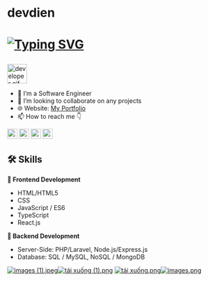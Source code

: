 # devdien




<h1>
  
[![Typing SVG](https://readme-typing-svg.herokuapp.com?font='Belanosima'%2C+sans-serif&weight=900&size=25&duration=3000&pause=2000&color=blue&width=435&lines=Hi+%F0%9F%91%8B%2C+I%E2%80%99m+DevDien+Vietnam;Palestine+Vietnam+freedom🇻🇳🇵🇸!+%F0%9F%98%8A)](https://git.io/typing-svg)

</h1>

<img src="https://github.com/HalemoGPA/HalemoGPA/blob/main/images/Developer.gif" alt="developer gif"  height="45px">

- 👀 I’m a Software Engineer
- 💞️ I’m looking to collaborate on any projects
- 🌐 Website: [My Portfolio](https://www.youtube.com/@DevDienMining/)
- 📫 How to reach me 👇
<p>
    <a href="https://www.youtube.com/@DevDienMining"><img src="https://img.shields.io/badge/YouTube-FF0000?style=for-the-badge&logo=youtube&logoColor=white" height=23></a>
    <a href="https://t.me/+wc_LOjYOlB83Mzk9"><img src="https://img.shields.io/badge/Telegram-2CA5E0?style=for-the-badge&logo=telegram&logoColor=white" height=23></a>
    <a href="https://zalo.me/0899717143"><img src="https://img.shields.io/badge/Zalo-2E7D32?style=for-the-badge&logo=zalo&logoColor=white" height=23></a>
  <a href="https://discord.gg/nYUzxQV4"><img src="https://img.shields.io/badge/Discord-7289DA?style=for-the-badge&logo=discord&logoColor=white" height=23></a>
</p>



## 🛠 Skills

**🎨 Frontend Development**
- HTML/HTML5
- CSS
- JavaScript / ES6 
- TypeScript
- React.js

**📌 Backend Development**
- Server-Side: PHP/Laravel, Node.js/Express.js
- Database: SQL / MySQL, NoSQL / MongoDB 

<a href="https://www.imagebam.com/view/MEX61VU" target="_blank"><img src="https://thumbs4.imagebam.com/66/57/c0/MEX61VU_t.jpeg" alt="images (1).jpeg"/></a><a href="https://www.imagebam.com/view/MEX61VV" target="_blank"><img src="https://thumbs4.imagebam.com/c2/26/b3/MEX61VV_t.png" alt="tải xuống (1).png"/></a>
<a href="https://www.imagebam.com/view/MEX61V3" target="_blank"><img src="https://thumbs4.imagebam.com/d7/5a/44/MEX61V3_t.png" alt="tải xuống.png"/></a><a href="https://www.imagebam.com/view/MEX61V4" target="_blank"><img src="https://thumbs4.imagebam.com/11/99/56/MEX61V4_t.png" alt="images.png"/></a>
